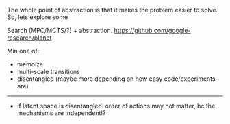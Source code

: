 The whole point of abstraction is that it makes the problem easier to solve.
So, lets explore some

Search (MPC/MCTS/?) + abstraction.
https://github.com/google-research/planet

Min one of:
- memoize
- multi-scale transitions
- disentangled
(maybe more depending on how easy code/experiments are)


***

- if latent space is disentangled. order of actions may not matter, bc the mechanisms are independent!?
